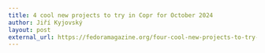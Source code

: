 ```yaml
---
title: 4 cool new projects to try in Copr for October 2024
author: Jiří Kyjovský
layout: post
external_url: https://fedoramagazine.org/four-cool-new-projects-to-try-in-copr-for-october-2024/
---
```

